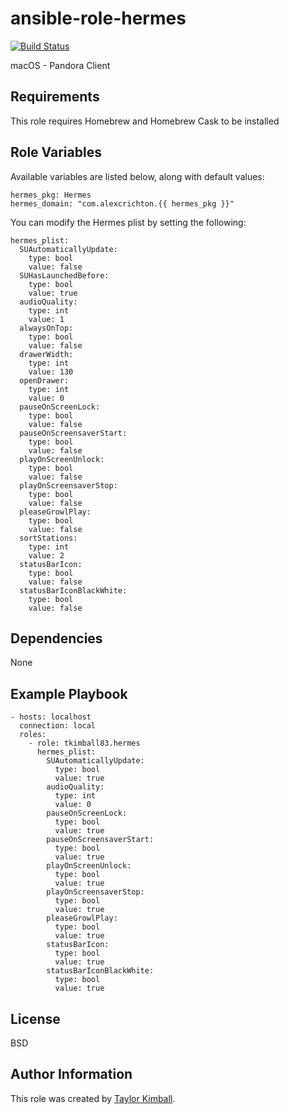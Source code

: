# ansible-role-hermes

[![Build Status](https://travis-ci.org/tkimball83/ansible-role-hermes.svg?branch=master)](https://travis-ci.org/tkimball83/ansible-role-hermes)

macOS - Pandora Client

## Requirements

This role requires Homebrew and Homebrew Cask to be installed

## Role Variables

Available variables are listed below, along with default values:

    hermes_pkg: Hermes
    hermes_domain: "com.alexcrichton.{{ hermes_pkg }}"

You can modify the Hermes plist by setting the following:

    hermes_plist:
      SUAutomaticallyUpdate:
        type: bool
        value: false
      SUHasLaunchedBefore:
        type: bool
        value: true
      audioQuality:
        type: int
        value: 1
      alwaysOnTop:
        type: bool
        value: false
      drawerWidth:
        type: int
        value: 130
      openDrawer:
        type: int
        value: 0
      pauseOnScreenLock:
        type: bool
        value: false
      pauseOnScreensaverStart:
        type: bool
        value: false
      playOnScreenUnlock:
        type: bool
        value: false
      playOnScreensaverStop:
        type: bool
        value: false
      pleaseGrowlPlay:
        type: bool
        value: false
      sortStations:
        type: int
        value: 2
      statusBarIcon:
        type: bool
        value: false
      statusBarIconBlackWhite:
        type: bool
        value: false

## Dependencies

None

## Example Playbook

    - hosts: localhost
      connection: local
      roles:
        - role: tkimball83.hermes
          hermes_plist:
            SUAutomaticallyUpdate:
              type: bool
              value: true
            audioQuality:
              type: int
              value: 0
            pauseOnScreenLock:
              type: bool
              value: true
            pauseOnScreensaverStart:
              type: bool
              value: true
            playOnScreenUnlock:
              type: bool
              value: true
            playOnScreensaverStop:
              type: bool
              value: true
            pleaseGrowlPlay:
              type: bool
              value: true
            statusBarIcon:
              type: bool
              value: true
            statusBarIconBlackWhite:
              type: bool
              value: true

## License

BSD

## Author Information

This role was created by [Taylor Kimball](http://www.tkimball83.org).

